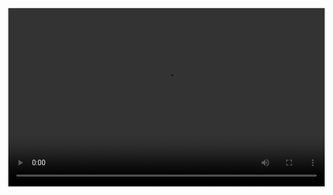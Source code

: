 <video width="640" height="360" controls>
  <source src="https://github.com/shashankgwl/CRMGenDev/blob/main/AutoGenVideos/artificial%20contact%20center.mp4" type="video/mp4">
  Your browser does not support the video tag.
</video>

